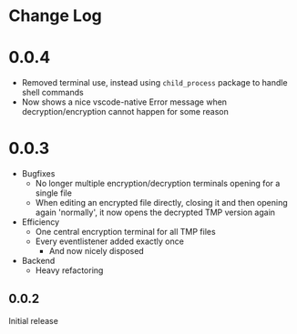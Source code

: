 # Change Log

# 0.0.4
- Removed terminal use, instead using `child_process` package to handle shell commands
- Now shows a nice vscode-native Error message when decryption/encryption cannot happen for some reason

# 0.0.3
- Bugfixes
  - No longer multiple encryption/decryption terminals opening for a single file
  - When editing an encrypted file directly, closing it and then opening again 'normally', it now opens the decrypted TMP version again
- Efficiency
  - One central encryption terminal for all TMP files
  - Every eventlistener added exactly once
    - And now nicely disposed
- Backend
  - Heavy refactoring


## 0.0.2
Initial release